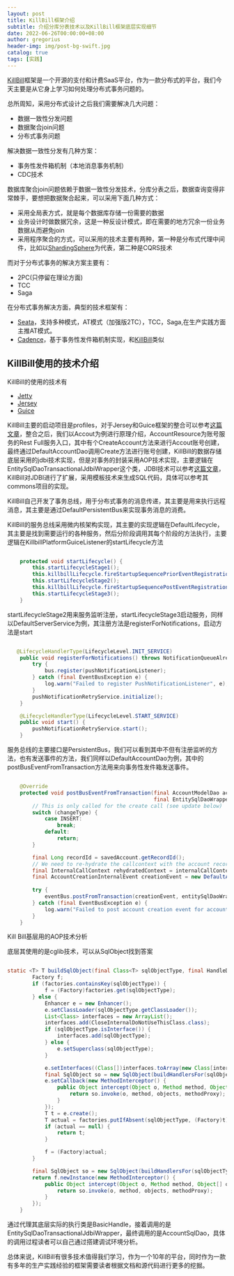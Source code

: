 ```yaml
---
layout: post
title: KillBill框架介绍
subtitle: 介绍分库分表技术以及KillBill框架底层实现细节
date: 2022-06-26T00:00:00+08:00
author: gregorius
header-img: img/post-bg-swift.jpg
catalog: true
tags: [实践]
---
```


[KillBill](https://github.com/killbill)框架是一个开源的支付和计费SaaS平台，作为一款分布式的平台，我们今天主要是从它身上学习如何处理分布式事务问题的。

总所周知，采用分布式设计之后我们需要解决几大问题：

- 数据一致性分发问题
- 数据聚合join问题
- 分布式事务问题

解决数据一致性分发有几种方案：

- 事务性发件箱机制（本地消息事务机制）
- CDC技术
  
数据库聚合join问题依赖于数据一致性分发技术，分库分表之后，数据查询变得非常棘手，要想把数据聚合起来，可以采用下面几种方式：

- 采用全局表方式，就是每个数据库存储一份需要的数据
- 业务设计时做数据冗余，这是一种反设计模式，即在需要的地方冗余一份业务数据从而避免join
- 采用程序聚合的方式，可以采用的技术主要有两种，第一种是分布式代理中间件，比如以[ShardingSphere](https://github.com/apache/shardingsphere)为代表，第二种是CQRS技术

而对于分布式事务的解决方案主要有：

- 2PC(只停留在理论方面)
- TCC
- Saga

在分布式事务解决方面，典型的技术框架有：

- [Seata](https://github.com/seata/seata)，支持多种模式，AT模式（加强版2TC），TCC，Saga,在生产实践方面主推AT模式。
- [Cadence](https://github.com/uber/cadence)，基于事务性发件箱机制实现，和[KillBill](https://github.com/killbill)类似
  

## KillBill使用的技术介绍

KillBill的使用的技术有

- [Jetty](https://github.com/eclipse/jetty.project)
- [Jersey](https://github.com/jersey) 
- [Guice](https://github.com/google/guice)
  
KillBill主要的启动项目是profiles，对于Jersey和Guice框架的整合可以参考[这篇文章](https://my.oschina.net/u/3678539/blog/1608919)，整合之后，我们以Accout为例进行原理介绍，AccountResource为账号服务的Rest Full服务入口，其中有个CreateAccount方法来进行Accout账号创建，最终通过DefaultAccountDao调用Create方法进行账号创建，KillBill的数据存储底层采用的jdbi技术实现，但是对事务的封装采用AOP技术实现，主要逻辑在EntitySqlDaoTransactionalJdbiWrapper这个类，JDBI技术可以参考[这篇文章](https://blog.csdn.net/wjw465150/article/details/124778277)，KillBill对JDBI进行了扩展，采用模板技术来生成SQL代码，具体可以参考其commons项目的实现。

KillBill自己开发了事务总线，用于分布式事务的消息传递，其主要是用来执行远程消息，其主要是通过DefaultPersistentBus来实现事务消息的消费。

KillBill的服务总线采用微内核架构实现，其主要的实现逻辑在DefaultLifecycle，其主要是找到需要运行的各种服务，然后分阶段调用其每个阶段的方法执行，主要逻辑在KillbillPlatformGuiceListener的startLifecycle方法

``` java

    protected void startLifecycle() {
        this.startLifecycleStage1();
        this.killbillLifecycle.fireStartupSequencePriorEventRegistration();
        this.startLifecycleStage2();
        this.killbillLifecycle.fireStartupSequencePostEventRegistration();
        this.startLifecycleStage3();
    }
```

startLifecycleStage2用来服务监听注册，startLifecycleStage3启动服务，同样以DefaultServerService为例，其注册方法是registerForNotifications，启动方法是start

``` java

   @LifecycleHandlerType(LifecycleLevel.INIT_SERVICE)
    public void registerForNotifications() throws NotificationQueueAlreadyExists {
        try {
            bus.register(pushNotificationListener);
        } catch (final EventBusException e) {
            log.warn("Failed to register PushNotificationListener", e);
        }
        pushNotificationRetryService.initialize();
    }

    @LifecycleHandlerType(LifecycleLevel.START_SERVICE)
    public void start() {
        pushNotificationRetryService.start();
    }
```

服务总线的主要接口是PersistentBus，我们可以看到其中不但有注册监听的方法，也有发送事件的方法，我们同样以DefaultAccountDao为例，其中的postBusEventFromTransaction方法用来向事务性发件箱发送事件。

``` java

    @Override
    protected void postBusEventFromTransaction(final AccountModelDao account, final AccountModelDao savedAccount, final ChangeType changeType,
                                               final EntitySqlDaoWrapperFactory entitySqlDaoWrapperFactory, final InternalCallContext context) throws BillingExceptionBase {
        // This is only called for the create call (see update below)
        switch (changeType) {
            case INSERT:
                break;
            default:
                return;
        }

        final Long recordId = savedAccount.getRecordId();
        // We need to re-hydrate the callcontext with the account record id
        final InternalCallContext rehydratedContext = internalCallContextFactory.createInternalCallContext(savedAccount, recordId, context);
        final AccountCreationInternalEvent creationEvent = new DefaultAccountCreationEvent(new DefaultAccountData(savedAccount), savedAccount.getId(),
                                                                                           rehydratedContext.getAccountRecordId(), rehydratedContext.getTenantRecordId(), rehydratedContext.getUserToken());
        try {
            eventBus.postFromTransaction(creationEvent, entitySqlDaoWrapperFactory.getHandle().getConnection());
        } catch (final EventBusException e) {
            log.warn("Failed to post account creation event for accountId='{}'", savedAccount.getId(), e);
        }
    }
```

Kill Bill基层用的AOP技术分析

底层其使用的是cglib技术，可以从SqlObject找到答案

``` java

static <T> T buildSqlObject(final Class<T> sqlObjectType, final HandleDing handle) {
        Factory f;
        if (factories.containsKey(sqlObjectType)) {
            f = (Factory)factories.get(sqlObjectType);
        } else {
            Enhancer e = new Enhancer();
            e.setClassLoader(sqlObjectType.getClassLoader());
            List<Class> interfaces = new ArrayList();
            interfaces.add(CloseInternalDoNotUseThisClass.class);
            if (sqlObjectType.isInterface()) {
                interfaces.add(sqlObjectType);
            } else {
                e.setSuperclass(sqlObjectType);
            }

            e.setInterfaces((Class[])interfaces.toArray(new Class[interfaces.size()]));
            final SqlObject so = new SqlObject(buildHandlersFor(sqlObjectType), handle);
            e.setCallback(new MethodInterceptor() {
                public Object intercept(Object o, Method method, Object[] objects, MethodProxy methodProxy) throws Throwable {
                    return so.invoke(o, method, objects, methodProxy);
                }
            });
            T t = e.create();
            T actual = factories.putIfAbsent(sqlObjectType, (Factory)t);
            if (actual == null) {
                return t;
            }

            f = (Factory)actual;
        }

        final SqlObject so = new SqlObject(buildHandlersFor(sqlObjectType), handle);
        return f.newInstance(new MethodInterceptor() {
            public Object intercept(Object o, Method method, Object[] objects, MethodProxy methodProxy) throws Throwable {
                return so.invoke(o, method, objects, methodProxy);
            }
        });
    }

```

通过代理其底层实际的执行类是BasicHandle，接着调用的是EntitySqlDaoTransactionalJdbiWrapper，最终调用的是AccountSqlDao，具体的调用过程读者可以自己通过搭建调试环境分析。

总体来说，KillBill有很多技术值得我们学习，作为一个10年的平台，同时作为一款有多年的生产实践经验的框架需要读者根据文档和源代码进行更多的挖掘。

